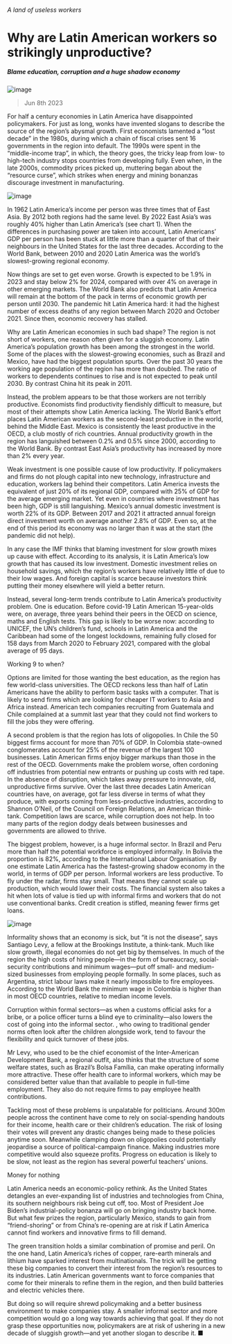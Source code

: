 ###### A land of useless workers
# Why are Latin American workers so strikingly unproductive? 
##### Blame education, corruption and a huge shadow economy 
![image](images/20230610_AMP001.jpg) 
> Jun 8th 2023 
For half a century economies in Latin America have disappointed policymakers. For just as long, wonks have invented slogans to describe the source of the region’s abysmal growth. First economists lamented a “lost decade” in the 1980s, during which a chain of fiscal crises sent 16 governments in the region into default. The 1990s were spent in the “middle-income trap”, in which, the theory goes, the tricky leap from low- to high-tech industry stops countries from developing fully. Even when, in the late 2000s, commodity prices picked up, muttering began about the “resource curse”, which strikes when energy and mining bonanzas discourage investment in manufacturing.
![image](images/20230610_AMC455.png) 

In 1962 Latin America’s income per person was three times that of East Asia. By 2012 both regions had the same level. By 2022 East Asia’s was roughly 40% higher than Latin America’s (see chart 1). When the differences in purchasing power are taken into account, Latin Americans’ GDP per person has been stuck at little more than a quarter of that of their neighbours in the United States for the last three decades. According to the World Bank, between 2010 and 2020 Latin America was the world’s slowest-growing regional economy.
Now things are set to get even worse. Growth is expected to be 1.9% in 2023 and stay below 2% for 2024, compared with over 4% on average in other emerging markets. The World Bank also predicts that Latin America will remain at the bottom of the pack in terms of economic growth per person until 2030. The pandemic hit Latin America hard: it had the highest number of excess deaths of any region between March 2020 and October 2021. Since then, economic recovery has stalled.
Why are Latin American economies in such bad shape? The region is not short of workers, one reason often given for a sluggish economy. Latin America’s population growth has been among the strongest in the world. Some of the places with the slowest-growing economies, such as Brazil and Mexico, have had the biggest population spurts. Over the past 30 years the working age population of the region has more than doubled. The ratio of workers to dependents continues to rise and is not expected to peak until 2030. By contrast China hit its peak in 2011.
Instead, the problem appears to be that those workers are not terribly productive. Economists find productivity fiendishly difficult to measure, but most of their attempts show Latin America lacking. The World Bank’s effort places Latin American workers as the second-least productive in the world, behind the Middle East. Mexico is consistently the least productive in the OECD, a club mostly of rich countries. Annual productivity growth in the region has languished between 0.2% and 0.5% since 2000, according to the World Bank. By contrast East Asia’s productivity has increased by more than 2% every year. 
Weak investment is one possible cause of low productivity. If policymakers and firms do not plough capital into new technology, infrastructure and education, workers lag behind their competitors. Latin America invests the equivalent of just 20% of its regional GDP, compared with 25% of GDP for the average emerging market. Yet even in countries where investment has been high, GDP is still languishing. Mexico’s annual domestic investment is worth 22% of its GDP. Between 2017 and 2021 it attracted annual foreign direct investment worth on average another 2.8% of GDP. Even so, at the end of this period its economy was no larger than it was at the start (the pandemic did not help). 
In any case the IMF thinks that blaming investment for slow growth mixes up cause with effect. According to its analysis, it is Latin America’s low growth that has caused its low investment. Domestic investment relies on household savings, which the region’s workers have relatively little of due to their low wages. And foreign capital is scarce because investors think putting their money elsewhere will yield a better return.
Instead, several long-term trends contribute to Latin America’s productivity problem. One is education. Before covid-19 Latin American 15-year-olds were, on average, three years behind their peers in the OECD on science, maths and English tests. This gap is likely to be worse now: according to UNICEF, the UN’s children’s fund, schools in Latin America and the Caribbean had some of the longest lockdowns, remaining fully closed for 158 days from March 2020 to February 2021, compared with the global average of 95 days.
Working 9 to when? 
Options are limited for those wanting the best education, as the region has few world-class universities. The OECD reckons less than half of Latin Americans have the ability to perform basic tasks with a computer. That is likely to send firms which are looking for cheaper IT workers to Asia and Africa instead. American tech companies recruiting from Guatemala and Chile complained at a summit last year that they could not find workers to fill the jobs they were offering. 
A second problem is that the region has lots of oligopolies. In Chile the 50 biggest firms account for more than 70% of GDP. In Colombia state-owned conglomerates account for 25% of the revenue of the largest 100 businesses. Latin American firms enjoy bigger markups than those in the rest of the OECD. Governments make the problem worse, often cordoning off industries from potential new entrants or pushing up costs with red tape. In the absence of disruption, which takes away pressure to innovate, old, unproductive firms survive. Over the last three decades Latin American countries have, on average, got far less diverse in terms of what they produce, with exports coming from less-productive industries, according to Shannon O’Neil, of the Council on Foreign Relations, an American think-tank. Competition laws are scarce, while corruption does not help. In too many parts of the region dodgy deals between businesses and governments are allowed to thrive.
The biggest problem, however, is a huge informal sector. In Brazil and Peru more than half the potential workforce is employed informally. In Bolivia the proportion is 82%, according to the International Labour Organisation. By one estimate Latin America has the fastest-growing shadow economy in the world, in terms of GDP per person. Informal workers are less productive. To fly under the radar, firms stay small. That means they cannot scale up production, which would lower their costs. The financial system also takes a hit when lots of value is tied up with informal firms and workers that do not use conventional banks. Credit creation is stifled, meaning fewer firms get loans. 
![image](images/20230610_AMC441.png) 

Informality shows that an economy is sick, but “it is not the disease”, says Santiago Levy, a fellow at the Brookings Institute, a think-tank. Much like slow growth, illegal economies do not get big by themselves. In much of the region the high costs of hiring people—in the form of bureaucracy, social-security contributions and minimum wages—put off small- and medium-sized businesses from employing people formally. In some places, such as Argentina, strict labour laws make it nearly impossible to fire employees. According to the World Bank the minimum wage in Colombia is higher than in most OECD countries, relative to median income levels.
Corruption within formal sectors—as when a customs official asks for a bribe, or a police officer turns a blind eye to criminality—also lowers the cost of going into the informal sector. , who owing to traditional gender norms often look after the children alongside work, tend to favour the flexibility and quick turnover of these jobs.
Mr Levy, who used to be the chief economist of the Inter-American Development Bank, a regional outfit, also thinks that the structure of some welfare states, such as Brazil’s Bolsa Família, can make operating informally more attractive. These offer health care to informal workers, which may be considered better value than that available to people in full-time employment. They also do not require firms to pay employee health contributions. 
Tackling most of these problems is unpalatable for politicians. Around 300m people across the continent have come to rely on social-spending handouts for their income, health care or their children’s education. The risk of losing their votes will prevent any drastic changes being made to these policies anytime soon. Meanwhile clamping down on oligopolies could potentially jeopardise a source of political-campaign finance. Making industries more competitive would also squeeze profits. Progress on education is likely to be slow, not least as the region has several powerful teachers’ unions.
Money for nothing
Latin America needs an economic-policy rethink. As the United States detangles an ever-expanding list of industries and technologies from China, its southern neighbours risk being cut off, too. Most of President Joe Biden’s industrial-policy bonanza will go on bringing industry back home. But what few prizes the region, particularly Mexico, stands to gain from “friend-shoring” or from China’s re-opening are at risk if Latin America cannot find workers and innovative firms to fill demand. 
The green transition holds a similar combination of promise and peril. On the one hand, Latin America’s riches of copper, rare-earth minerals and lithium have sparked interest from multinationals. The trick will be getting these big companies to convert their interest from the region’s resources to its industries. Latin American governments want to force companies that come for their minerals to refine them in the region, and then build batteries and electric vehicles there. 
But doing so will require shrewd policymaking and a better business environment to make companies stay. A smaller informal sector and more competition would go a long way towards achieving that goal. If they do not grasp these opportunities now, policymakers are at risk of ushering in a new decade of sluggish growth—and yet another slogan to describe it. ■
